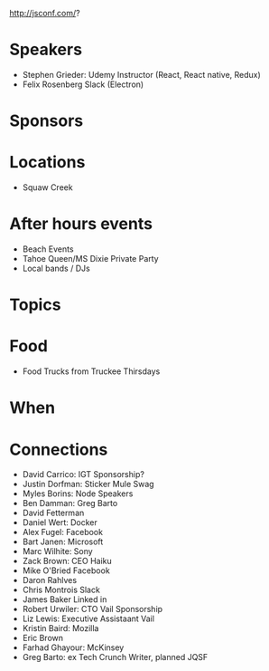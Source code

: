 http://jsconf.com/?

# Speakers

- Stephen Grieder: Udemy Instructor (React, React native, Redux)
- Felix Rosenberg Slack (Electron)

# Sponsors

# Locations

- Squaw Creek

# After hours events

- Beach Events
- Tahoe Queen/MS Dixie Private Party
- Local bands / DJs

# Topics

# Food

- Food Trucks from Truckee Thirsdays

# When

# Connections

- David Carrico: IGT Sponsorship?
- Justin Dorfman: Sticker Mule Swag
- Myles Borins: Node Speakers
- Ben Damman: Greg Barto
- David Fetterman
- Daniel Wert: Docker
- Alex Fugel: Facebook
- Bart Janen: Microsoft
- Marc Wilhite: Sony
- Zack Brown: CEO Haiku
- Mike O'Bried Facebook
- Daron Rahlves
- Chris Montrois Slack
- James Baker Linked in
- Robert Urwiler: CTO Vail Sponsorship
- Liz Lewis: Executive Assistaant Vail
- Kristin Baird: Mozilla
- Eric Brown
- Farhad Ghayour: McKinsey
- Greg Barto: ex Tech Crunch Writer, planned JQSF
